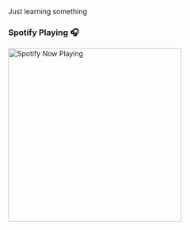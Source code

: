 Just learning something

### Spotify Playing 🎧

[<img src="https://spotify-sigma.vercel.app/api/spotify-playing" alt="Spotify Now Playing" width="350" />](https://open.spotify.com/user/thiagap0860)

